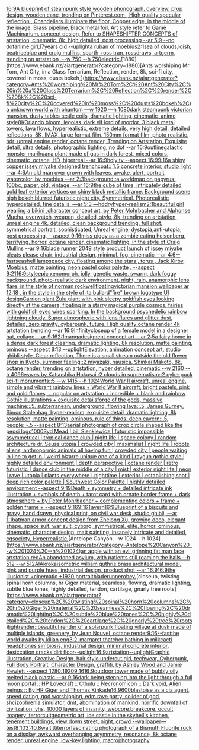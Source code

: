 [16:9](https://www.ebank.nz/aiartgenerator?category=16%3A9)[A blueprint of steampunk style wooden phonograph,  overview, prop design, wooden cane,  trending on Pinterest.com  , High quality specular reflection ,  Chandeliers illuminate the floor, Copper  edge, in the middle of the image, Brass pipeline,  Black metal foil,  Art style refer to Game Machinarium.  concept design, Refer to SHAPESHIFTER CONCEPTS  of artstation, cinematic,  8k, high detailed,  post processing    --ar 5:9   --no dof](https://www.ebank.nz/aiartgenerator?category=A%20blueprint%20of%20steampunk%20style%20wooden%20phonograph%2C%20%20overview%2C%20prop%20design%2C%20wooden%20cane%2C%20%20trending%20on%20Pinterest.com%20%20%2C%20High%20quality%20specular%20reflection%20%2C%20%20Chandeliers%20illuminate%20the%20floor%2C%20Copper%20%20edge%2C%20in%20the%20middle%20of%20the%20image%2C%20Brass%20pipeline%2C%20%20Black%20metal%20foil%2C%20%20Art%20style%20refer%20to%20Game%20Machinarium.%20%20concept%20design%2C%20Refer%20to%20SHAPESHIFTER%20CONCEPTS%20%20of%20artstation%2C%20cinematic%2C%20%208k%2C%20high%20detailed%2C%20%20post%20processing%20%20%20%20--ar%205%3A9%20%20%20--no%20dof)[anime girl,17years old --uplight](https://www.ebank.nz/aiartgenerator?category=anime%20girl%2C17years%20old%20--uplight)[a ruban of moebius](https://www.ebank.nz/aiartgenerator?category=a%20ruban%20of%20moebius)[2:1](https://www.ebank.nz/aiartgenerator?category=2%3A1)[sea of clouds,loish, beatriceblue and craig mullins, sparth, ross tran, rossdraws, artgerm, trending on artstation, --w 750 --h 750](https://www.ebank.nz/aiartgenerator?category=sea%20of%20clouds%2Cloish%2C%20beatriceblue%20and%20craig%20mullins%2C%20sparth%2C%20ross%20tran%2C%20rossdraws%2C%20artgerm%2C%20trending%20on%20artstation%2C%20--w%20750%20--h%20750)[electric.](https://www.ebank.nz/aiartgenerator?category=electric.)[1880](https://www.ebank.nz/aiartgenerator?category=1880)[Ants worshiping Mr Tom, Ant City, in a Glass Terrarium, Reflection, render, 8k, sci-fi city, covered in moss, dusts bokeh,](https://www.ebank.nz/aiartgenerator?category=Ants%20worshiping%20Mr%20Tom%2C%20Ant%20City%2C%20in%20a%20Glass%20Terrarium%2C%20Reflection%2C%20render%2C%208k%2C%20sci-fi%20city%2C%20covered%20in%20moss%2C%20dusts%20bokeh%2C)[a unknown world with phantom —w 1920 —h 1080](https://www.ebank.nz/aiartgenerator?category=a%20unknown%20world%20with%20phantom%20%E2%80%94w%201920%20%E2%80%94h%201080)[dark steampunk victorian mansion. dusty tables testle coils, dramatic lighting, cinematic, anime style](https://www.ebank.nz/aiartgenerator?category=dark%20steampunk%20victorian%20mansion.%20dusty%20tables%20testle%20coils%2C%20dramatic%20lighting%2C%20cinematic%2C%20anime%20style)[8K](https://www.ebank.nz/aiartgenerator?category=8K)[Orlando bloom, legolas, dark elf lord of mordor, 3 black metal towers, lava flows, hyperrealistic, extreme details, very high detail, detailed reflections, 8K, IMAX, large format film, 150mm format film, photo realistic, hdr, unreal engine render, octane render, Trending on Artstation, Exquisite detail, ultra details, photographic lighting, no dof --ar 16:9](https://www.ebank.nz/aiartgenerator?category=Orlando%20bloom%2C%20legolas%2C%20dark%20elf%20lord%20of%20mordor%2C%203%20black%20metal%20towers%2C%20lava%20flows%2C%20hyperrealistic%2C%20extreme%20details%2C%20very%20high%20detail%2C%20detailed%20reflections%2C%208K%2C%20IMAX%2C%20large%20format%20film%2C%20150mm%20format%20film%2C%20photo%20realistic%2C%20hdr%2C%20unreal%20engine%20render%2C%20octane%20render%2C%20Trending%20on%20Artstation%2C%20Exquisite%20detail%2C%20ultra%20details%2C%20photographic%20lighting%2C%20no%20dof%20--ar%2016%3A9)[outline](https://www.ebank.nz/aiartgenerator?category=outline)[galactic monster marihuana plant made of gas in dark forest, mixed colors, cinematic, octane, HD, hiperreal --ar 16:9](https://www.ebank.nz/aiartgenerator?category=galactic%20monster%20marihuana%20plant%20made%20of%20gas%20in%20dark%20forest%2C%20mixed%20colors%2C%20cinematic%2C%20octane%2C%20HD%2C%20hiperreal%20--ar%2016%3A9)[holy tv --aspect 16:9](https://www.ebank.nz/aiartgenerator?category=holy%20tv%20--aspect%2016%3A9)[9:16](https://www.ebank.nz/aiartgenerator?category=9%3A16)[a shiny copper issey miyake designed trenchcoat:: 1.5 concrete interior, studio light --ar 4:6](https://www.ebank.nz/aiartgenerator?category=a%20shiny%20copper%20issey%20miyake%20designed%20trenchcoat%3A%3A%201.5%20concrete%20interior%2C%20studio%20light%20--ar%204%3A6)[An old man over grown with leaves, awake, alert, portrait, watercolor, by moebius —ar 2:3](https://www.ebank.nz/aiartgenerator?category=An%20old%20man%20over%20grown%20with%20leaves%2C%20awake%2C%20alert%2C%20portrait%2C%20watercolor%2C%20by%20moebius%20%E2%80%94ar%202%3A3)[background::](https://www.ebank.nz/aiartgenerator?category=background%3A%3A)[a worldmap on papyrus , 100bc, paper, old, vintage, --ar 16:9](https://www.ebank.nz/aiartgenerator?category=a%20worldmap%20on%20papyrus%20%2C%20100bc%2C%20paper%2C%20old%2C%20vintage%2C%20--ar%2016%3A9)[the cube of time, intricately detailed gold leaf exterior vertices on shiny black metallic frame. Background scene high bokeh blurred futuristic night city. Symmetrical. Photorealistic hyperdetailed, fine details. —ar 5:3 —hd](https://www.ebank.nz/aiartgenerator?category=the%20cube%20of%20time%2C%20intricately%20detailed%20gold%20leaf%20exterior%20vertices%20on%20shiny%20black%20metallic%20frame.%20Background%20scene%20high%20bokeh%20blurred%20futuristic%20night%20city.%20Symmetrical.%20Photorealistic%20hyperdetailed%2C%20fine%20details.%20%E2%80%94ar%205%3A3%20%E2%80%94hd)[dry](https://www.ebank.nz/aiartgenerator?category=dry)[hyper-realism](https://www.ebank.nz/aiartgenerator?category=hyper-realism)[2:1](https://www.ebank.nz/aiartgenerator?category=2%3A1)[beautiful girl wearing a bikini ,character concept art, by Peter Mohrbacher and Alphonse Mucha, overwatch, weapon, detailed, style, 8k, trending on artstation, unreal engine 4k, detailed, clean background trending, full shot, symmetrical portrait, sophisticated, Unreal engine, dystopia,anti-utopia, post processing, --aspect 9:16](https://www.ebank.nz/aiartgenerator?category=beautiful%20girl%20wearing%20a%20bikini%20%2Ccharacter%20concept%20art%2C%20by%20Peter%20Mohrbacher%20and%20Alphonse%20Mucha%2C%20overwatch%2C%20weapon%2C%20detailed%2C%20style%2C%208k%2C%20trending%20on%20artstation%2C%20unreal%20engine%204k%2C%20detailed%2C%20clean%20background%20trending%2C%20full%20shot%2C%20symmetrical%20portrait%2C%20sophisticated%2C%20Unreal%20engine%2C%20dystopia%2Canti-utopia%2C%20post%20processing%2C%20--aspect%209%3A16)[miss piggy as a zombie eating heisenberg, terrifying, horror, octane render, cinematic lighting, in the style of Craig Mullins --ar 9:16](https://www.ebank.nz/aiartgenerator?category=miss%20piggy%20as%20a%20zombie%20eating%20heisenberg%2C%20terrifying%2C%20horror%2C%20octane%20render%2C%20cinematic%20lighting%2C%20in%20the%20style%20of%20Craig%20Mullins%20--ar%209%3A16)[blade runner 2049 style product launch of issey miyake pleats please chair, industrial design, minimal, fog, cinematic —ar 4:6](https://www.ebank.nz/aiartgenerator?category=blade%20runner%202049%20style%20product%20launch%20of%20issey%20miyake%20pleats%20please%20chair%2C%20industrial%20design%2C%20minimal%2C%20fog%2C%20cinematic%20%E2%80%94ar%204%3A6)[--fast](https://www.ebank.nz/aiartgenerator?category=--fast)[seashell lamp](https://www.ebank.nz/aiartgenerator?category=seashell%20lamp)[space city, floating among the stars , torus  , Jack Kirby, Moebius, matte painting, neon pastel color palette .  --aspect 9:21](https://www.ebank.nz/aiartgenerator?category=space%20city%2C%20floating%20among%20the%20stars%20%2C%20torus%20%20%2C%20Jack%20Kirby%2C%20Moebius%2C%20matte%20painting%2C%20neon%20pastel%20color%20palette%20.%20%20--aspect%209%3A21)[16:9](https://www.ebank.nz/aiartgenerator?category=16%3A9)[style](https://www.ebank.nz/aiartgenerator?category=style)[epic xenomorph, jolly, genetic waste, swarm, dark foggy background, photo-realistic dark environment, night, rain, anamorphic lens flare, in the style of norman rockwell](https://www.ebank.nz/aiartgenerator?category=epic%20xenomorph%2C%20jolly%2C%20genetic%20waste%2C%20swarm%2C%20dark%20foggy%20background%2C%20photo-realistic%20dark%20environment%2C%20night%2C%20rain%2C%20anamorphic%20lens%20flare%2C%20in%20the%20style%20of%20norman%20rockwell)[floating](https://www.ebank.nz/aiartgenerator?category=floating)[victorian mansion wallpaper ar 12:18 , in the style in the style of ita bullard](https://www.ebank.nz/aiartgenerator?category=victorian%20mansion%20wallpaper%20ar%2012%3A18%20%2C%20in%20the%20style%20in%20the%20style%20of%20ita%20bullard)["fire" brown logotype UI design](https://www.ebank.nz/aiartgenerator?category=%22fire%22%20brown%20logotype%20UI%20design)[Carrion plant Zulu giant  with pink sleepy goldfish eyes looking directly at the camera, floating in a starry magical purple cosmos, fairies with goldfish eyes wires sparking. In the background psychedelic rainbow lightning cloudy. Super atmospheric with lens flares and glitter dust, detailed, zero gravity, cyberpunk, future. High quality octane render 4k artstation trending —ar 16:9](https://www.ebank.nz/aiartgenerator?category=Carrion%20plant%20Zulu%20giant%20%20with%20pink%20sleepy%20goldfish%20eyes%20looking%20directly%20at%20the%20camera%2C%20floating%20in%20a%20starry%20magical%20purple%20cosmos%2C%20fairies%20with%20goldfish%20eyes%20wires%20sparking.%20In%20the%20background%20psychedelic%20rainbow%20lightning%20cloudy.%20Super%20atmospheric%20with%20lens%20flares%20and%20glitter%20dust%2C%20detailed%2C%20zero%20gravity%2C%20cyberpunk%2C%20future.%20High%20quality%20octane%20render%204k%20artstation%20trending%20%E2%80%94ar%2016%3A9)[Infinity](https://www.ebank.nz/aiartgenerator?category=Infinity)[closeup of a female model in a designer hat, collage —ar 9:16](https://www.ebank.nz/aiartgenerator?category=closeup%20of%20a%20female%20model%20in%20a%20designer%20hat%2C%20collage%20%E2%80%94ar%209%3A16)[2:1](https://www.ebank.nz/aiartgenerator?category=2%3A1)[manga](https://www.ebank.nz/aiartgenerator?category=manga)[design](https://www.ebank.nz/aiartgenerator?category=design)[ent concept art --ar 2:5](https://www.ebank.nz/aiartgenerator?category=ent%20concept%20art%20--ar%202%3A5)[a fairy home in a dense dark forest clearing, dramatic lighting, 8k resolution, matte painting, ominous --aspect 8:13 --uplight](https://www.ebank.nz/aiartgenerator?category=a%20fairy%20home%20in%20a%20dense%20dark%20forest%20clearing%2C%20dramatic%20lighting%2C%208k%20resolution%2C%20matte%20painting%2C%20ominous%20--aspect%208%3A13%20--uplight)[Elevation, animation concept art, studio ghibli style, Clear reflection, There is a small stream outside the old flower shop in Kyoto, summer feeling::2 miyazaki, nausica, Shinkai Makoto, 8k, octane render, trending on artstation, hyper detailed, cinematic --w 2160  --h 4096](https://www.ebank.nz/aiartgenerator?category=Elevation%2C%20animation%20concept%20art%2C%20studio%20ghibli%20style%2C%20Clear%20reflection%2C%20There%20is%20a%20small%20stream%20outside%20the%20old%20flower%20shop%20in%20Kyoto%2C%20summer%20feeling%3A%3A2%20miyazaki%2C%20nausica%2C%20Shinkai%20Makoto%2C%208k%2C%20octane%20render%2C%20trending%20on%20artstation%2C%20hyper%20detailed%2C%20cinematic%20--w%202160%20%20--h%204096)[](https://www.ebank.nz/aiartgenerator?category=)[waves by Katsushika Hokusai::2 clouds in suprematism::2 cyberpuck sci-fi monuments::5 --w 1415 --h 1024](https://www.ebank.nz/aiartgenerator?category=waves%20by%20Katsushika%20Hokusai%3A%3A2%20clouds%20in%20suprematism%3A%3A2%20cyberpuck%20sci-fi%20monuments%3A%3A5%20--w%201415%20--h%201024)[World War II aircraft, unreal engine, simple and vibrant rainbow lines + World War II aircraft, bright pastels, pink and gold flames, + popular on artstation + incredible + black and rainbow Gothic illustrations + exquisite details](https://www.ebank.nz/aiartgenerator?category=World%20War%20II%20aircraft%2C%20unreal%20engine%2C%20simple%20and%20vibrant%20rainbow%20lines%20%2B%20World%20War%20II%20aircraft%2C%20bright%20pastels%2C%20pink%20and%20gold%20flames%2C%20%2B%20popular%20on%20artstation%20%2B%20incredible%20%2B%20black%20and%20rainbow%20Gothic%20illustrations%20%2B%20exquisite%20details)[forge of the gods, massive machine::.5, subterranean, underground, flowing lava::.5, James Gurney, Simon Stalenhag, hyper-realism, exquisite detail, dramatic lighting, 8k resolution, matte painting, ominous, rule of thirds, deep cavern::.5, people::-.5 --aspect 8:13](https://www.ebank.nz/aiartgenerator?category=forge%20of%20the%20gods%2C%20massive%20machine%3A%3A.5%2C%20subterranean%2C%20underground%2C%20flowing%20lava%3A%3A.5%2C%20James%20Gurney%2C%20Simon%20Stalenhag%2C%20hyper-realism%2C%20exquisite%20detail%2C%20dramatic%20lighting%2C%208k%20resolution%2C%20matte%20painting%2C%20ominous%2C%20rule%20of%20thirds%2C%20deep%20cavern%3A%3A.5%2C%20people%3A%3A-.5%20--aspect%208%3A13)[aerial photograph of crop circle shaped like the pepsi logo](https://www.ebank.nz/aiartgenerator?category=aerial%20photograph%20of%20crop%20circle%20shaped%20like%20the%20pepsi%20logo)[1000](https://www.ebank.nz/aiartgenerator?category=1000)[Syd Mead | bill Sienkiewicz | futuristic impossible asymmetrical | tropical dance club | night life | space colony | random architecture dr. Seuss utopia |  crowded city | maximalist | night life | robots, aliens, anthropormic animals all having fun | crowded city | people waiting in line to get in | weird bizarre unique one of a kind | raygun gothic style | highly detailed environment | depth perspective | octane render | retro futuristic | dance club in the middle of a city | mist | exterior night life | neon | rave | utopia | plants everywhere | nighttime | exterior | establishing shot | deep rich color palette | Southwest Color Palette | highly detailed environment  --aspect 9:19](https://www.ebank.nz/aiartgenerator?category=Syd%20Mead%20%7C%20bill%20Sienkiewicz%20%7C%20futuristic%20impossible%20asymmetrical%20%7C%20tropical%20dance%20club%20%7C%20night%20life%20%7C%20space%20colony%20%7C%20random%20architecture%20dr.%20Seuss%20utopia%20%7C%20%20crowded%20city%20%7C%20maximalist%20%7C%20night%20life%20%7C%20robots%2C%20aliens%2C%20anthropormic%20animals%20all%20having%20fun%20%7C%20crowded%20city%20%7C%20people%20waiting%20in%20line%20to%20get%20in%20%7C%20weird%20bizarre%20unique%20one%20of%20a%20kind%20%7C%20raygun%20gothic%20style%20%7C%20highly%20detailed%20environment%20%7C%20depth%20perspective%20%7C%20octane%20render%20%7C%20retro%20futuristic%20%7C%20dance%20club%20in%20the%20middle%20of%20a%20city%20%7C%20mist%20%7C%20exterior%20night%20life%20%7C%20neon%20%7C%20rave%20%7C%20utopia%20%7C%20plants%20everywhere%20%7C%20nighttime%20%7C%20exterior%20%7C%20establishing%20shot%20%7C%20deep%20rich%20color%20palette%20%7C%20Southwest%20Color%20Palette%20%7C%20highly%20detailed%20environment%20%20--aspect%209%3A19)[Death + symmetry + detailed intricate ink illustration + symbols of death + tarot card with ornate border frame + dark atmosphere + by Peter Mohrbacher + complementing colors + frame + golden frame + --aspect 9:16](https://www.ebank.nz/aiartgenerator?category=Death%20%2B%20symmetry%20%2B%20detailed%20intricate%20ink%20illustration%20%2B%20symbols%20of%20death%20%2B%20tarot%20card%20with%20ornate%20border%20frame%20%2B%20dark%20atmosphere%20%2B%20by%20Peter%20Mohrbacher%20%2B%20complementing%20colors%20%2B%20frame%20%2B%20golden%20frame%20%2B%20--aspect%209%3A16)[9:16](https://www.ebank.nz/aiartgenerator?category=9%3A16)[Tavern](https://www.ebank.nz/aiartgenerator?category=Tavern)[16:9](https://www.ebank.nz/aiartgenerator?category=16%3A9)[Blueprint of a biscuits and gravy, hand drawn, physical print, on civil war desk, studio ghibli, —ar 1:1](https://www.ebank.nz/aiartgenerator?category=Blueprint%20of%20a%20biscuits%20and%20gravy%2C%20hand%20drawn%2C%20physical%20print%2C%20on%20civil%20war%20desk%2C%20studio%20ghibli%2C%20%E2%80%94ar%201%3A1)[batman armor concept design from Zhelong Xu, growing deco, elegant shape, space suit, war suit, cyborg, symmetrical, elite, horror, ominous, cinematic, character design, matt painting, insanely intricate and detailed, cgsociety, Hyperrealistic.](https://www.ebank.nz/aiartgenerator?category=batman%20armor%20concept%20design%20from%20Zhelong%20Xu%2C%20growing%20deco%2C%20elegant%20shape%2C%20space%20suit%2C%20war%20suit%2C%20cyborg%2C%20symmetrical%2C%20elite%2C%20horror%2C%20ominous%2C%20cinematic%2C%20character%20design%2C%20matt%20painting%2C%20insanely%20intricate%20and%20detailed%2C%20cgsociety%2C%20Hyperrealistic.)[Antelope Canyon --w 1024 --h 1024](https://www.ebank.nz/aiartgenerator?category=Antelope%20Canyon%20--w%201024%20--h%201024)[an apple with an evil grinning fat man face artstation red](https://www.ebank.nz/aiartgenerator?category=an%20apple%20with%20an%20evil%20grinning%20fat%20man%20face%20artstation%20red)[An abandoned asylum, with patients still roaming the halls --h 512 --w 512](https://www.ebank.nz/aiartgenerator?category=An%20abandoned%20asylum%2C%20with%20patients%20still%20roaming%20the%20halls%20--h%20512%20--w%20512)[AlAkroka](https://www.ebank.nz/aiartgenerator?category=AlAkroka)[isometric william guthrie brass architectural model, pink and purple hues, industrial design, product shot --ar 16:9](https://www.ebank.nz/aiartgenerator?category=isometric%20william%20guthrie%20brass%20architectural%20model%2C%20pink%20and%20purple%20hues%2C%20industrial%20design%2C%20product%20shot%20--ar%2016%3A9)[16:9](https://www.ebank.nz/aiartgenerator?category=16%3A9)[the illusionist +cinematic +1920 portrait](https://www.ebank.nz/aiartgenerator?category=the%20illusionist%20%2Bcinematic%20%2B1920%20portrait)[bladerunner](https://www.ebank.nz/aiartgenerator?category=bladerunner)[obey.](https://www.ebank.nz/aiartgenerator?category=obey.)[closeup, twisting spinal horn columns, hr Giger material, seamless, flowing, dramatic lighting, subtle blue tones, highly detailed, tendon, cartilage, gnarly tree roots](https://www.ebank.nz/aiartgenerator?category=closeup%2C%20twisting%20spinal%20horn%20columns%2C%20hr%20Giger%20material%2C%20seamless%2C%20flowing%2C%20dramatic%20lighting%2C%20subtle%20blue%20tones%2C%20highly%20detailed%2C%20tendon%2C%20cartilage%2C%20gnarly%20tree%20roots)[light](https://www.ebank.nz/aiartgenerator?category=light)[render::](https://www.ebank.nz/aiartgenerator?category=render%3A%3A)[beautiful render of a solarpunk floating village at dusk made of multiple islands, greenery, by Jean Nouvel, octane render](https://www.ebank.nz/aiartgenerator?category=beautiful%20render%20of%20a%20solarpunk%20floating%20village%20at%20dusk%20made%20of%20multiple%20islands%2C%20greenery%2C%20by%20Jean%20Nouvel%2C%20octane%20render)[9:16](https://www.ebank.nz/aiartgenerator?category=9%3A16)[--fast](https://www.ebank.nz/aiartgenerator?category=--fast)[the world awaits by kilian eng](https://www.ebank.nz/aiartgenerator?category=the%20world%20awaits%20by%20kilian%20eng)[3:2](https://www.ebank.nz/aiartgenerator?category=3%3A2)[-](https://www.ebank.nz/aiartgenerator?category=-)[margaret thatcher bathing in milk](https://www.ebank.nz/aiartgenerator?category=margaret%20thatcher%20bathing%20in%20milk)[cacti headphones simbiosis, industrial design, minimal concrete interior, desiccation cracks dirt floor](https://www.ebank.nz/aiartgenerator?category=cacti%20headphones%20simbiosis%2C%20industrial%20design%2C%20minimal%20concrete%20interior%2C%20desiccation%20cracks%20dirt%20floor)[--uplight](https://www.ebank.nz/aiartgenerator?category=--uplight)[16:9](https://www.ebank.nz/aiartgenerator?category=16%3A9)[artstation](https://www.ebank.nz/aiartgenerator?category=artstation)[--uplight](https://www.ebank.nz/aiartgenerator?category=--uplight)[Graphic Illustration, Creative Design, hair style undercut girl, techwear, Cyberpunk, Full Body Portrait, Character Design, graffiti, by Ashley Wood and Jamie Hewlett --aspect 1280:1920](https://www.ebank.nz/aiartgenerator?category=Graphic%20Illustration%2C%20Creative%20Design%2C%20hair%20style%20undercut%20girl%2C%20techwear%2C%20Cyberpunk%2C%20Full%20Body%20Portrait%2C%20Character%20Design%2C%20graffiti%2C%20by%20Ashley%20Wood%20and%20Jamie%20Hewlett%20--aspect%201280%3A1920)[9:16](https://www.ebank.nz/aiartgenerator?category=9%3A16)[16:9](https://www.ebank.nz/aiartgenerator?category=16%3A9)[outdoor tower made of bubbly oily melted black plastic —ar 9:16](https://www.ebank.nz/aiartgenerator?category=outdoor%20tower%20made%20of%20bubbly%20oily%20melted%20black%20plastic%20%E2%80%94ar%209%3A16)[dark being stepping into the light through a full moon portal :: HP Lovecraft :: Cthulu :: Necronomicon :: Dark void, Alien beings :: By HR Giger and Thomas Kinkade](https://www.ebank.nz/aiartgenerator?category=dark%20being%20stepping%20into%20the%20light%20through%20a%20full%20moon%20portal%20%3A%3A%20HP%20Lovecraft%20%3A%3A%20Cthulu%20%3A%3A%20Necronomicon%20%3A%3A%20Dark%20void%2C%20Alien%20beings%20%3A%3A%20By%20HR%20Giger%20and%20Thomas%20Kinkade)[16:9](https://www.ebank.nz/aiartgenerator?category=16%3A9)[600](https://www.ebank.nz/aiartgenerator?category=600)[blastoise as a cia agent, speed dating, god worshipping, edm rave party, soilder of god, shcizophrenia simulator, dmt, abomination of mankind, horrific downfall of civilization, vhs, 10000 layers of insanity, webcore,breakcore, occult imagery, terrorcult](https://www.ebank.nz/aiartgenerator?category=blastoise%20as%20a%20cia%20agent%2C%20speed%20dating%2C%20god%20worshipping%2C%20edm%20rave%20party%2C%20soilder%20of%20god%2C%20shcizophrenia%20simulator%2C%20dmt%2C%20abomination%20of%20mankind%2C%20horrific%20downfall%20of%20civilization%2C%20vhs%2C%2010000%20layers%20of%20insanity%2C%20webcore%2Cbreakcore%2C%20occult%20imagery%2C%20terrorcult)[geometric art, ice castle in the sky](https://www.ebank.nz/aiartgenerator?category=geometric%20art%2C%20ice%20castle%20in%20the%20sky)[hell's kitchen, tenement buildings, view down street, night, crowd --wallpaper](https://www.ebank.nz/aiartgenerator?category=hell%27s%20kitchen%2C%20tenement%20buildings%2C%20view%20down%20street%2C%20night%2C%20crowd%20--wallpaper)[—test](https://www.ebank.nz/aiartgenerator?category=%E2%80%94test)[8:10](https://www.ebank.nz/aiartgenerator?category=8%3A10)[3:4](https://www.ebank.nz/aiartgenerator?category=3%3A4)[0.8](https://www.ebank.nz/aiartgenerator?category=0.8)[waititti](https://www.ebank.nz/aiartgenerator?category=waititti)[terror](https://www.ebank.nz/aiartgenerator?category=terror)[fascinating photograph of a Bismuth Fluorite rock on a display, awkward overhanging asymmetry, resonance, 8k octane render, unreal engine, low-key lighting, macrophotography](https://www.ebank.nz/aiartgenerator?category=fascinating%20photograph%20of%20a%20Bismuth%20Fluorite%20rock%20on%20a%20display%2C%20awkward%20overhanging%20asymmetry%2C%20resonance%2C%208k%20octane%20render%2C%20unreal%20engine%2C%20low-key%20lighting%2C%20macrophotography)
